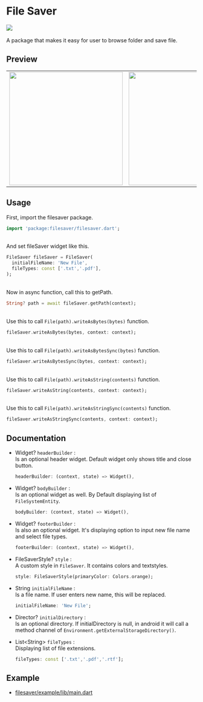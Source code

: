# File Saver
<a href='https://pub.dev/packages/filesaver'><img src='https://img.shields.io/pub/v/filesaver.svg?logo=flutter&color=blue&style=flat-square'/></a>
\
\
A package that makes it easy for user to browse folder and save file.

## Preview
<table><tr><td>
  <img src='https://user-images.githubusercontent.com/45191605/164154922-7f470dbf-fd24-48d5-839e-11adb4574c40.gif' width='300'/>  
  </td><td>
  <img src='https://user-images.githubusercontent.com/45191605/164155033-6f16ebe1-eb9f-4960-b605-850f94f9b3da.png' width='300'/>
  </td></tr></table>
  
  
## Usage
First, import the filesaver package.
```dart
import 'package:filesaver/filesaver.dart';
```
\
And set fileSaver widget like this.
```dart
FileSaver fileSaver = FileSaver(
  initialFileName: 'New File',
  fileTypes: const ['.txt','.pdf'],
);
```
\
Now in async function, call this to getPath.
```dart
String? path = await fileSaver.getPath(context);
```
\
Use this to call `File(path).writeAsBytes(bytes)` function.
```dart
fileSaver.writeAsBytes(bytes, context: context);
```
\
Use this to call `File(path).writeAsBytesSync(bytes)` function.
```dart
fileSaver.writeAsBytesSync(bytes, context: context);
```
\
Use this to call `File(path).writeAsString(contents)` function.
```dart
fileSaver.writeAsString(contents, context: context);
```
\
Use this to call `File(path).writeAsStringSync(contents)` function.
```dart
fileSaver.writeAsStringSync(contents, context: context);
```


## Documentation
* Widget? `headerBuilder` :\
 Is an optional header widget. Default widget only shows title and close button.
  ```dart
  headerBuilder: (context, state) => Widget(),
  ```

* Widget? `bodyBuilder` :\
 Is an optional widget as well. By Default displaying list of `FileSystemEntity`.
  ```dart
  bodyBuilder: (context, state) => Widget(),
  ```
  
* Widget? `footerBuilder` :\
Is also an optional widget. It's displaying option to input new file name and select file types.
  ```dart
  footerBuilder: (context, state) => Widget(),
  ```

* FileSaverStyle? `style` :\
 A custom style in `FileSaver`. It contains colors and textstyles.
  ```dart
  style: FileSaverStyle(primaryColor: Colors.orange);
  ```

* String `initialFileName` :\
 Is a file name. If user enters new name, this will be replaced.
  ```dart
  initialFileName: 'New File';
  ```

* Director? `initialDirectory` :\
 Is an optional directory. If initialDirectory is null, in android it will call a method channel of `Environment.getExternalStorageDirectory()`.
 
* List&lt;String&gt; `fileTypes` :\
  Displaying list of file extensions.
  ```dart
  fileTypes: const ['.txt','.pdf','.rtf'];
  ```

## Example
* <a href="https://github.com/Nialixus/filesaver/blob/master/example/lib/main.dart">filesaver/example/lib/main.dart</a>
